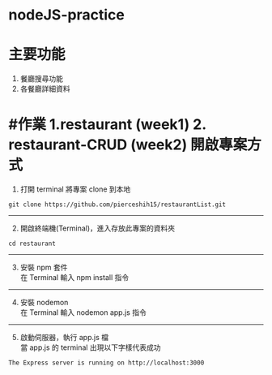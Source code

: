 # nodeJS-practice
主要功能
===
1. 餐廳搜尋功能
2. 各餐廳詳細資料 <br>

#作業
1.restaurant (week1)
2. restaurant-CRUD (week2)
開啟專案方式
===
1. 打開 terminal 將專案 clone 到本地 <br>
```
git clone https://github.com/pierceshih15/restaurantList.git
```
---
2. 開啟終端機(Terminal)，進入存放此專案的資料夾 <br>
```
cd restaurant
```
---
3. 安裝 npm 套件 <br>
在 Terminal 輸入 npm install 指令 <br>
---
4. 安裝 nodemon <br>
在 Terminal 輸入 nodemon app.js 指令 <br>
---
5. 啟動伺服器，執行 app.js 檔 <br>
當 app.js 的 terminal 出現以下字樣代表成功
```
The Express server is running on http://localhost:3000
```

